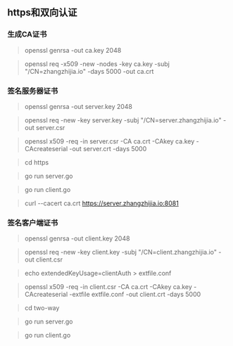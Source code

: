 ## https和双向认证


### 生成CA证书

> openssl genrsa -out ca.key 2048

> openssl req -x509 -new -nodes -key ca.key -subj "/CN=zhangzhijia.io" -days 5000 -out ca.crt

### 签名服务器证书

> openssl genrsa -out server.key 2048

> openssl req -new -key server.key -subj "/CN=server.zhangzhijia.io"  -out server.csr

> openssl x509 -req -in server.csr -CA ca.crt -CAkey ca.key -CAcreateserial -out server.crt -days 5000

> cd https

> go run server.go

> go run client.go

> curl --cacert ca.crt https://server.zhangzhijia.io:8081


### 签名客户端证书

> openssl genrsa -out client.key 2048

> openssl req -new -key client.key -subj "/CN=client.zhangzhijia.io" -out client.csr

> echo extendedKeyUsage=clientAuth > extfile.conf

> openssl x509 -req -in client.csr -CA ca.crt -CAkey ca.key -CAcreateserial -extfile extfile.conf -out client.crt -days 5000

> cd two-way

> go run server.go

> go run client.go
